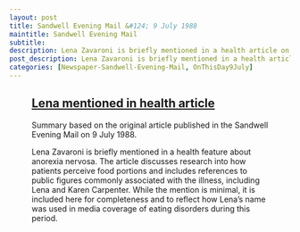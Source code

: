 ```yaml
---
layout: post
title: Sandwell Evening Mail &#124; 9 July 1988
maintitle: Sandwell Evening Mail
subtitle:
description: Lena Zavaroni is briefly mentioned in a health article on anorexia nervosa, alongside Karen Carpenter.
post_description: Lena Zavaroni is briefly mentioned in a health article on anorexia nervosa, alongside Karen Carpenter.
categories: [Newspaper-Sandwell-Evening-Mail, OnThisDay9July]
---
```


<figure class="fig3">
<div class="CardLayout">
<div class="CardItem"><h2 id="infobox1" class="infobox"><a href="#infobox1">Lena mentioned in health article</a></h2>
<div class="CardItem split">
<p>Summary based on the original article published in the Sandwell Evening Mail on 9 July 1988.</p>
<p>Lena Zavaroni is briefly mentioned in a health feature about anorexia nervosa. The article discusses research into how patients perceive food portions and includes references to public figures commonly associated with the illness, including Lena and Karen Carpenter. While the mention is minimal, it is included here for completeness and to reflect how Lena’s name was used in media coverage of eating disorders during this period.</p>
</div></div></div>
</figure>

